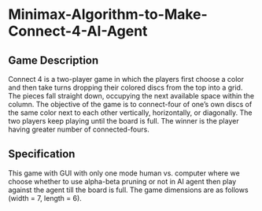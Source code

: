 # Minimax-Algorithm-to-Make-Connect-4-AI-Agent
## Game Description
Connect 4 is a two-player game in which the players first choose a color and then take turns
dropping their colored discs from the top into a grid. The pieces fall straight down, occupying
the next available space within the column. The objective of the game is to connect-four of
one’s own discs of the same color next to each other vertically, horizontally, or diagonally. The
two players keep playing until the board is full. The winner is the player having greater
number of connected-fours.
## Specification
This game with GUI with only one mode human vs. computer
where we choose whether to use alpha-beta pruning or not in AI agent then play against the
agent till the board is full. The game dimensions are as follows (width = 7, length = 6).
